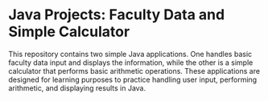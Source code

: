 # Java Projects: Faculty Data and Simple Calculator
 This repository contains two simple Java applications. One handles basic faculty data input and displays the information, while the other is a simple calculator that performs basic arithmetic operations. These applications are designed for learning purposes to practice handling user input, performing arithmetic, and displaying results in Java.
